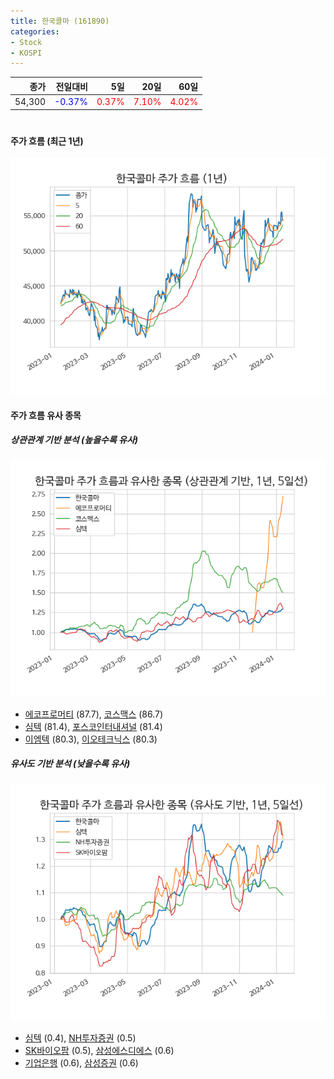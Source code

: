 ```yaml
---
title: 한국콜마 (161890)
categories:
- Stock
- KOSPI
---
```


|종가|전일대비|5일|20일|60일|
|---:|-------:|--:|---:|---:|
|54,300|<span style="color: blue">-0.37%</span>|<span style="color: red">0.37%</span>|<span style="color: red">7.10%</span>|<span style="color: red">4.02%</span>|

<!-- more -->
#
#### 주가 흐름 (최근 1년)
![161890](/assets/images/stock/161890.png)


#### 주가 흐름 유사 종목


##### 상관관계 기반 분석 (높을수록 유사)
![161890](/assets/images/stock/161890_corr.png)
- [에코프로머티](/450080/) (87.7), [코스맥스](/192820/) (86.7)
- [심텍](/222800/) (81.4), [포스코인터내셔널](/047050/) (81.4)
- [이엠텍](/091120/) (80.3), [이오테크닉스](/039030/) (80.3)


##### 유사도 기반 분석 (낮을수록 유사)	
![161890](/assets/images/stock/161890_sim.png)
- [심텍](/222800/) (0.4), [NH투자증권](/005940/) (0.5)
- [SK바이오팜](/326030/) (0.5), [삼성에스디에스](/018260/) (0.6)
- [기업은행](/024110/) (0.6), [삼성증권](/016360/) (0.6)